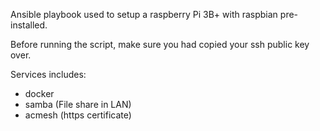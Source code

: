 Ansible playbook used to setup a raspberry Pi 3B+ with raspbian pre-installed.

Before running the script, make sure you had copied your ssh public key over.

Services includes:
  - docker
  - samba (File share in LAN)
  - acmesh (https certificate)

